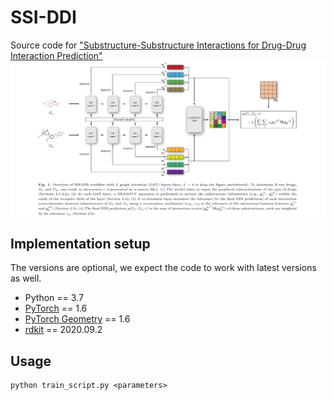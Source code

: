 # SSI-DDI
Source code for ["Substructure-Substructure Interactions for Drug-Drug Interaction Prediction"]( https://doi.org/10.1093/bib/bbab133)  
![Overview of SSI-DDI framework](Framework.png)  

 ## Implementation setup
The versions are optional, we expect the code to work with latest versions as well.
* Python == 3.7
* [PyTorch](https://pytorch.org/) == 1.6
* [PyTorch Geometry](https://pytorch-geometric.readthedocs.io/) == 1.6
* [rdkit](https://www.rdkit.org/) == 2020.09.2

## Usage
    python train_script.py <parameters>